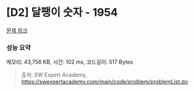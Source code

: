 # [D2] 달팽이 숫자 - 1954 

[문제 링크](https://swexpertacademy.com/main/code/problem/problemDetail.do?contestProbId=AV5PobmqAPoDFAUq) 

### 성능 요약

메모리: 43,756 KB, 시간: 102 ms, 코드길이: 517 Bytes



> 출처: SW Expert Academy, https://swexpertacademy.com/main/code/problem/problemList.do